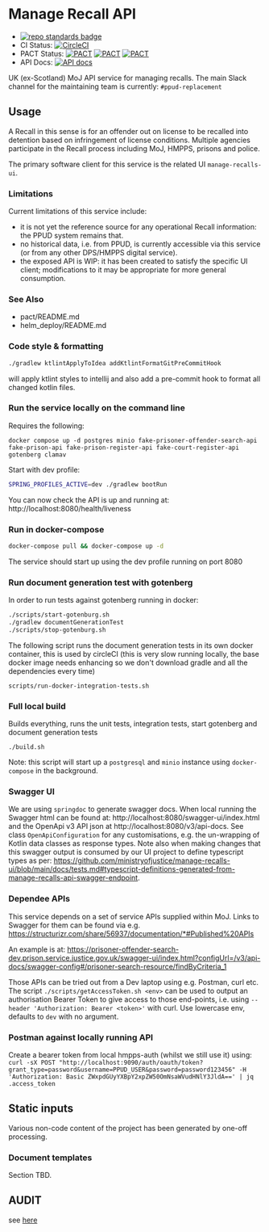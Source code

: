 # Manage Recall API

- [![repo standards badge](https://img.shields.io/badge/dynamic/json?color=blue&style=for-the-badge&logo=github&label=MoJ%20Compliant&query=%24.data%5B%3F%28%40.name%20%3D%3D%20%22manage-recalls-api%22%29%5D.status&url=https%3A%2F%2Foperations-engineering-reports.cloud-platform.service.justice.gov.uk%2Fgithub_repositories)](https://operations-engineering-reports.cloud-platform.service.justice.gov.uk/github_repositories#manage-recalls-api "Link to report")
- CI Status: [![CircleCI](https://circleci.com/gh/ministryofjustice/manage-recalls-api/tree/main.svg?style=svg)](https://circleci.com/gh/ministryofjustice/manage-recalls-api)
- PACT Status: [![PACT](https://pact-broker-prod.apps.live-1.cloud-platform.service.justice.gov.uk/pacticipants/manage-recalls-api/latest-version/main/can-i-deploy/to/dev/badge)](https://pact-broker-prod.apps.live-1.cloud-platform.service.justice.gov.uk/)
  [![PACT](https://pact-broker-prod.apps.live-1.cloud-platform.service.justice.gov.uk/pacticipants/manage-recalls-api/latest-version/main/can-i-deploy/to/preprod/badge)](https://pact-broker-prod.apps.live-1.cloud-platform.service.justice.gov.uk/)
  [![PACT](https://pact-broker-prod.apps.live-1.cloud-platform.service.justice.gov.uk/pacticipants/manage-recalls-api/latest-version/main/can-i-deploy/to/prod/badge)](https://pact-broker-prod.apps.live-1.cloud-platform.service.justice.gov.uk/)
- API Docs: [![API docs](https://img.shields.io/badge/API_docs_-view-85EA2D.svg?logo=swagger)](https://manage-recalls-api-dev.hmpps.service.justice.gov.uk/swagger-ui/index.html)

UK (ex-Scotland) MoJ API service for managing recalls. The main Slack channel for
the maintaining team is currently: `#ppud-replacement`

## Usage

A Recall in this sense is for an offender out on license to be recalled into detention
based on infringement of license conditions. Multiple agencies
participate in the Recall process including MoJ, HMPPS, prisons and police.

The primary software client for this service is the related UI `manage-recalls-ui`.

### Limitations

Current limitations of this service include:

- it is not yet the reference source for any operational Recall information:
  the PPUD system remains that.
- no historical data, i.e. from PPUD, is currently accessible via this service (or from any other DPS/HMPPS
  digital service).
- the exposed API is WIP: it has been created to satisfy the specific UI client; modifications to it may be
  appropriate for more general consumption.

### See Also

- pact/README.md
- helm_deploy/README.md

### Code style & formatting

```bash
./gradlew ktlintApplyToIdea addKtlintFormatGitPreCommitHook
```

will apply ktlint styles to intellij and also add a pre-commit hook to format all changed kotlin files.

### Run the service locally on the command line

Requires the following:

```
docker compose up -d postgres minio fake-prisoner-offender-search-api fake-prison-api fake-prison-register-api fake-court-register-api gotenberg clamav
```

Start with dev profile:

```bash
SPRING_PROFILES_ACTIVE=dev ./gradlew bootRun
```

You can now check the API is up and running at: http://localhost:8080/health/liveness

### Run in docker-compose

```bash
docker-compose pull && docker-compose up -d
```

The service should start up using the dev profile running on port 8080

### Run document generation test with gotenberg

In order to run tests against gotenberg running in docker:

```bash
./scripts/start-gotenburg.sh
./gradlew documentGenerationTest
./scripts/stop-gotenburg.sh
```

The following script runs the document generation tests in its own docker container, this is used by circleCI (this is
very slow running locally, the base docker image needs enhancing so we don't download gradle and all the dependencies
every time)

`scripts/run-docker-integration-tests.sh`

### Full local build

Builds everything, runs the unit tests, integration tests, start gotenberg and document generation tests

`./build.sh`

Note: this script will start up a `postgresql` and `minio` instance using `docker-compose` in the background.

### Swagger UI

We are using `springdoc` to generate swagger docs. When local running the Swagger html can be found at:
http://localhost:8080/swagger-ui/index.html and the OpenApi v3 API json at http://localhost:8080/v3/api-docs.
See class `OpenApiConfiguration` for any customisations, e.g. the
un-wrapping of Kotlin data classes as response types. Note also when making changes that this
swagger output is consumed by our UI project to define typescript types
as per: https://github.com/ministryofjustice/manage-recalls-ui/blob/main/docs/tests.md#typescript-definitions-generated-from-manage-recalls-api-swagger-endpoint.

### Dependee APIs

This service depends on a set of service APIs supplied within MoJ.
Links to Swagger for them can be found via e.g. https://structurizr.com/share/56937/documentation/*#Published%20APIs

An example is at: https://prisoner-offender-search-dev.prison.service.justice.gov.uk/swagger-ui/index.html?configUrl=/v3/api-docs/swagger-config#/prisoner-search-resource/findByCriteria_1

Those APIs can be tried out from a Dev laptop using e.g. Postman, curl etc.
The script `./scripts/getAccessToken.sh <env>` can be used to output an authorisation Bearer Token
to give access to those end-points, i.e. using `--header 'Authorization: Bearer <token>'` with curl.
Use lowercase env, defaults to `dev` with no argument.

### Postman against locally running API

Create a bearer token from local hmpps-auth (whilst we still use it) using:
`curl -sX POST "http://localhost:9090/auth/oauth/token?grant_type=password&username=PPUD_USER&password=password123456" -H 'Authorization: Basic ZWxpdGUyYXBpY2xpZW50OmNsaWVudHNlY3JldA==' | jq .access_token`

## Static inputs

Various non-code content of the project has been generated by one-off processing.

### Document templates

Section TBD.

## AUDIT

see [here](AUDIT.md)
